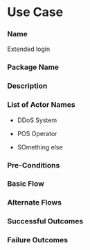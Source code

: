

# Use Case

### Name

Extended login

### Package Name



### Description



### List of Actor Names


    
- DDoS System
    
- POS Operator
    
- SOmething else
    



### Pre-Conditions



### Basic Flow



### Alternate Flows



### Successful Outcomes



### Failure Outcomes





